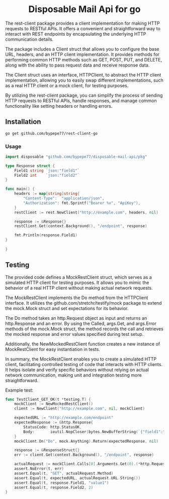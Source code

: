 <div align="center">
 <h1>Disposable Mail Api for go</h1>
</div>

The rest-client package provides a client implementation for making HTTP requests to RESTful APIs. It offers a convenient and straightforward way to interact with REST endpoints by encapsulating the underlying HTTP communication details.

The package includes a Client struct that allows you to configure the base URL, headers, and an HTTP client implementation. It provides methods for performing common HTTP methods such as GET, POST, PUT, and DELETE, along with the ability to pass request data and receive response data.

The Client struct uses an interface, HTTPClient, to abstract the HTTP client implementation, allowing you to easily swap different implementations, such as a real HTTP client or a mock client, for testing purposes.

By utilizing the rest-client package, you can simplify the process of sending HTTP requests to RESTful APIs, handle responses, and manage common functionality like setting headers or handling errors.


## Installation
```bash
go get github.com/bypepe77/rest-client-go
```

### Usage

```go
import disposable "github.com/bypepe77/disposable-mail-api/pkg"

type Response struct {
	Field1 string `json:"field1"`
	Field2 int    `json:"field2"`
}

func main() {
	headers := map[string]string{
		"Content-Type":  "application/json",
		"Authorization": fmt.Sprintf("Bearer %v", "ApiKey"),
	}
	restClient := rest.NewClient("http://example.com", headers, nil)

	response := &Response{}
	restClient.Get(context.Background(), "/endpoint", response)

	fmt.Println(response.Field1)
}
  
}
```

## Testing

The provided code defines a MockRestClient struct, which serves as a simulated HTTP client for testing purposes. It allows you to mimic the behavior of a real HTTP client without making actual network requests.

The MockRestClient implements the Do method from the HTTPClient interface. It utilizes the github.com/stretchr/testify/mock package to extend the mock.Mock struct and set expectations for its behavior.

The Do method takes an http.Request object as input and returns an http.Response and an error. By using the Called, args.Get, and args.Error methods of the mock.Mock struct, the method records the call and retrieves the mocked response and error values specified during test setup.

Additionally, the NewMockedRestClient function creates a new instance of MockRestClient for easy instantiation in tests.

In summary, the MockRestClient enables you to create a simulated HTTP client, facilitating controlled testing of code that interacts with HTTP clients. It helps isolate and verify specific behaviors without relying on actual network communication, making unit and integration testing more straightforward.

Example test: 

```go
func TestClient_GET_OK(t *testing.T) {
	mockClient := NewMockedRestClient()
	client := NewClient("http://example.com", nil, mockClient)

	expectedURL := "http://example.com/endpoint"
	expectedResponse := &http.Response{
		StatusCode: http.StatusOK,
		Body:       ioutil.NopCloser(bytes.NewBufferString(`{"field1":"value1","field2":2}`)),
	}
	mockClient.On("Do", mock.Anything).Return(expectedResponse, nil)

	response := &ResponseStruct{}
	err := client.Get(context.Background(), "/endpoint", response)

	actualRequest := mockClient.Calls[0].Arguments.Get(0).(*http.Request)
	assert.NoError(t, err)
	assert.Equal(t, "GET", actualRequest.Method)
	assert.Equal(t, expectedURL, actualRequest.URL.String())
	assert.Equal(t, response.Field1, "value1")
	assert.Equal(t, response.Field2, 2)
}
```
